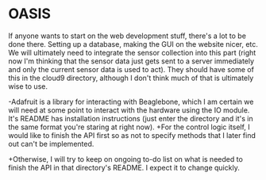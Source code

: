 # OASIS

If anyone wants to start on the web development stuff, there's a lot to be done there. Setting up a database, making the GUI on the website nicer, etc. We will ultimately need to integrate the sensor collection into this part (right now I'm thinking that the sensor data just gets sent to a server immediately and only the current sensor data is used to act). They should have some of this in the cloud9 directory, although I don't think much of that is ultimately wise to use.
  		  
 -Adafruit is a library for interacting with Beaglebone, which I am certain we will need at some point to interact with the hardware using the IO module.  It's README has installation instructions (just enter the directory and it's in the same format you're staring at right now). 		 +For the control logic itself, I would like to finish the API first so as not to specify methods that I later find out can't be implemented.
  		  
 +Otherwise, I will try to keep on ongoing to-do list on what is needed to finish the API in that directory's README. I expect it to change quickly.
